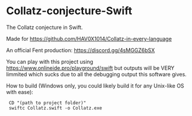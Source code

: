 # Collatz-conjecture-Swift
The Collatz conjecture in Swift.

Made for https://github.com/HAV0X1014/Collatz-in-every-language

An official Fent production: https://discord.gg/4sMGGZ6bSX

You can play with this project using https://www.onlineide.pro/playground/swift but outputs will be VERY limmited which sucks due to all the debugging output this software gives.

How to build (Windows only, you could likely build it for any Unix-like OS with ease):
```
 CD "(path to project folder)"
 swiftc Collatz.swift -o Collatz.exe
 ```
